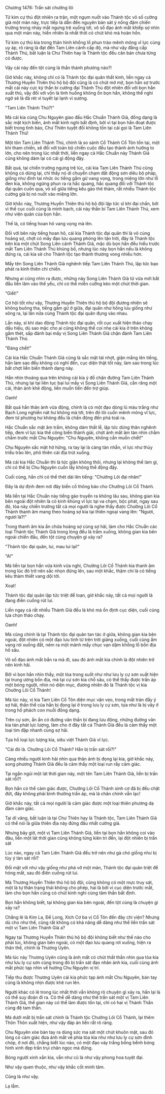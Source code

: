 




Chương 1476: Trấn sát chưởng lôi


Tử kim cự thú đột nhiên ra trận, một ngụm nuốt vào Thánh tộc vô số cường giả một màn này, trực tiếp là dẫn đến nguyên bản sát ý nồng đậm chiến trường trong nháy mắt ngưng trệ xuống tới, vô số đạo ánh mắt khiếp sợ nhìn qua một màn này, hiển nhiên là nhất thời có chút khó mà hoàn hồn.

Tử kim cự thú kia trong thân hình khổng lồ phun trào mênh mông vĩ lực cùng uy áp, rõ ràng là đạt đến Tam Liên cảnh cấp độ, mà như vậy đẳng cấp Thánh Thú, bất luận là Chư Thiên hay là Thánh tộc đều căn bản chưa từng có được.

Vậy cái này đến tột cùng là thần thánh phương nào?!

Giờ khắc này, không chỉ có là Thánh tộc đại quân thất kinh, liền ngay cả Thương Huyền Thiên thủ hộ bộ đội cũng là có chút mờ mịt, bọn hắn sợ trước mắt cái này cực kỳ thần bí cường đại Thánh Thú đột nhiên đối với bọn hắn xuất thủ, vậy đối với vốn là tình huống không ổn bọn hắn, không thể nghi ngờ sẽ là đã rét vì tuyết lại lạnh vì sương.

"Tam Liên Thánh Thú?!"

Mà cái kia cùng Chu Nguyên giao đấu Hắc Chuẩn Thánh Giả, đồng dạng là sắc mặt kịch biến, ánh mắt kinh nghi bất định, bởi vì tại bọn hắn đoạt được biết trong tình báo, Chư Thiên tuyệt đối không tồn tại cái gọi là Tam Liên Thánh Thú!

Một tôn Tam Liên Thánh Thú, chính là so sánh Cổ Thánh Cổ Tôn tồn tại, một khi tham chiến, sẽ đối với toàn bộ chiến cuộc đều tạo thành ảnh hưởng to lớn, cho nên trong lúc nhất thời, liền ngay cả Hắc Chuẩn này Thánh Giả cũng không dám lại có cái gì động đậy.

Bất quá, tại chiến trường ngưng trệ lúc, cái kia Tam Liên Thánh Thú cũng không có dừng lại, chỉ thấy nó di chuyển chạm đất động sơn diêu bộ pháp, giống như đinh tai nhức óc tiếng gầm gừ vang vọng, trong miệng lớn như lỗ đen kia, không ngừng phun ra ra hắc quang, hắc quang đối với Thánh tộc đại quân cuốn qua, vô số giữa tiếng kêu gào thê thảm, rất nhiều Thánh tộc cường giả bị nó nuốt vào miệng lớn.

Giờ khắc này, Thương Huyền Thiên thủ hộ bộ đội lập tức sĩ khí đại chấn, bởi vì thế cục cuối cùng là minh bạch, cái này thần bí Tam Liên Thánh Thú, xem như viện quân của bọn hắn.

Thế là, có tiếng hoan hô vang vọng mà lên.

Đối với bên này tiếng hoan hô, cái kia Thánh tộc đại quân thì là vô cùng hoảng sợ, chợt có mấy đạo lưu quang phóng lên tận trời, đây là Thánh tộc bên kia một chút Song Liên cảnh Thánh Giả, mặc dù bọn hắn đều hiểu trước mắt Tam Liên Thánh Thú khủng bố, nhưng lúc này bọn hắn nếu là không đứng ra, cái kia sẽ cho Thánh tộc tạo thành thương vong nhiều hơn.

Mấy tên Song Liên Thánh Giả nghênh tiếp Tam Liên Thánh Thú, lập tức bạo phát ra kinh thiên chi chiến.

Nhưng ai cũng nhìn ra được, những này Song Liên Thánh Giả từ vừa mới bắt đầu liền lâm vào thế yếu, chỉ có thể miễn cưỡng kéo một chút thời gian.

"Giết!"

Cơ hội tốt như vậy, Thương Huyền Thiên thủ hộ bộ đội đương nhiên sẽ không buông tha, tiếng gầm gừ ở giữa, đại quân như hồng lưu giống như xông ra, lại lần nữa cùng Thánh tộc đại quân đụng vào nhau.

Lần này, sĩ khí dao động Thánh tộc đại quân, rốt cục xuất hiện tháo chạy dấu hiệu, dù sao mặc cho ai cũng không thể coi nhẹ cái kia ở trên không gầm thét, sắp đánh bại mấy vị Song Liên Thánh Giả chặn đánh Tam Liên Thánh Thú.

"Đáng chết!"

Cái kia Hắc Chuẩn Thánh Giả cũng là sắc mặt tái nhợt, giận mắng lên tiếng, hắn làm sao đều không có nghĩ đến, cục diện thật tốt này, làm sao trong lúc bất chợt liền biến thành dạng này.

Hắn nhìn thoáng qua trên không cái kia ý đồ chặn đường Tam Liên Thánh Thú, nhưng lại tại liên tục bại lui mấy vị Song Liên Thánh Giả, cắn răng một cái, thân ảnh khẽ động, liền muốn tiến đến trợ giúp.

Oanh!

Bất quá hắn thân ảnh vừa động, chính là có một đạo dòng lũ màu trắng như Bạch Long nghiền nát hư không mà tới, trên đó lôi cuốn mênh mông vĩ lực, đem tứ phương hư không đều là chấn động đến phá toái ra.

Hắc Chuẩn sắc mặt âm trầm, không dám thất lễ, lập tức dừng thân nghênh tiếp, đem vĩ lực kia thế công biến thành giải, chợt ánh mắt âm tàn nhìn chằm chằm trước mắt Chu Nguyên: "Chu Nguyên, không cần muốn chết!"

Chu Nguyên sắc mặt hờ hững, ra tay lại là càng tàn nhẫn, vĩ lực như thủy triều trào lên, phô thiên cái địa trút xuống.

Mà cái kia Hắc Chuẩn thì là tức giận không thôi, nhưng lại không thể làm gì, chỉ có thể bị Chu Nguyên cuốn lấy không thể động đậy.

Cuối cùng, hắn chỉ có thể thét dài lên tiếng: "Chưởng Lôi đại nhân!"

Đây là dự định đem nơi đây biến cố thông báo cho Chưởng Lôi Cổ Thánh.

Mà liền tại Hắc Chuẩn này tiếng gào truyền ra không lâu sau, không gian kia bên ngoài đột nhiên là có kinh khủng vĩ lực tại va chạm, bộc phát, ngay sau đó, tòa này chiến trường tất cả mọi người là nghe thấy được Chưởng Lôi Cổ Thánh thanh âm mang theo hoảng sợ kia tại thiên ngoại vang lên: "Ngươi, ngươi là?!"

Trong thanh âm kia ẩn chứa hoảng sợ cùng sợ hãi, làm cho Hắc Chuẩn các loại Thánh tộc Thánh Giả trong lòng đều là trầm xuống, không gian kia bên ngoài chiến đấu, đến tột cùng chuyện gì xảy ra?

"Thánh tộc đại quân, lui, mau lui lại!"

"A!"

Mà liền tại bọn hắn vừa kinh vừa nghi, Chưởng Lôi Cổ Thánh kia thanh âm trong lúc đó trở nên sắc nhọn đứng lên, sau một khắc, thậm chí là có tiếng kêu thảm thiết vang dội tới.

Xoạt!

Thánh tộc đại quân lập tức triệt để loạn, giờ khắc này, tất cả mọi người là đang điên cuồng rút lui.

Liền ngay cả rất nhiều Thánh Giả đều là khó mà ổn định cục diện, cuối cùng lựa chọn tháo chạy.

Oanh!

Mà cũng chính là tại Thánh tộc đại quân tan tác ở giữa, không gian kia bên ngoài, đột nhiên có một đạo lưu tinh từ trên trời giáng xuống, cuối cùng ầm vang rơi xuống đất, ném ra một mảnh mấy chục vạn dặm khổng lồ bồn địa hố sâu.

Vô số đạo ánh mắt bắn ra mà đi, sau đó ánh mắt kia chính là đột nhiên trở nên kinh hãi.

Bởi vì bọn hắn nhìn thấy, một tòa trong suốt như như lưu ly cự sơn xuất hiện tại trung ương bồn địa, mà tại cự sơn kia chỗ sâu, có thể thấy được trấn áp một bóng người, nhìn nó diện mục, đương nhiên đó là Thánh tộc vị kia Chưởng Lôi Cổ Thánh!

Mà lúc này, vị kia Tam Liên Cổ Tôn diện mục vặn vẹo, trong mắt tràn đầy ý sợ hãi, thân thể của hắn bị đọng lại ở trong lưu ly cự sơn, tựa như là bị vây ở trong hổ phách con muỗi đồng dạng.

Trên cự sơn, ẩn ẩn có đường vân thần bí đang lưu động, những đường vân kia tán phát lực lượng, làm cho ở đây tất cả Thánh Giả đều là cảm thấy một loại tim đập nhanh cùng sợ hãi.

Tựa hồ loại lực lượng kia, siêu việt Thánh Giả vĩ lực.

"Cái đó là. Chưởng Lôi Cổ Thánh? Hắn bị trấn sát rồi?!"

Càng nhiều người kinh hãi nhìn qua thân ảnh bị đọng lại kia, giờ khắc này, song phương Thánh Giả đều là cảm thấy một loại run rẩy cảm giác.

Tại ngắn ngủi một lát thời gian này, một tên Tam Liên Thánh Giả, liền bị trấn sát rồi?!

Bọn hắn có thể cảm giác được, Chưởng Lôi Cổ Thánh sinh cơ đã bị đều chặt đứt, đây không phải bình thường trấn áp, mà là chân chính vẫn lạc!

Giờ khắc này, tất cả mọi người là cảm giác được một loại thiên phương dạ đàm cảm giác.

Tại dĩ vãng, bất luận là tại Chư Thiên hay là Thánh tộc, Tam Liên Thánh Giả có thể nói là giữa thiên địa này đứng đầu nhất cường giả.

Nhưng bây giờ, một vị Tam Liên Thánh Giả, liền tại bọn hắn không coi vào đâu, liền một lát thời gian cũng không từng kiên trì đến, lại đột nhiên bị trấn sát

Lúc nào, ngay cả Tam Liên Thánh Giả đều trở nên như gà chó giống như bị tùy ý tàn sát rồi?

Đối mặt với như vậy giống như phá vỡ một màn, Thánh tộc đại quân triệt để hỏng mất, sau đó điên cuồng rút lui.

Mà Thương Huyền Thiên thủ hộ bộ đội, cũng không có một mực truy sát, một là tự thân trạng thái không cho phép, hai là bởi vì cục diện trước mắt, làm cho bọn hắn cũng có chút kinh nghi cùng tâm thần bất định.

Bọn hắn không biết, tại không gian kia bên ngoài, đến tột cùng là chuyện gì xảy ra?

Chẳng lẽ là Kim La, Đế Long, Xích Cơ ba vị Cổ Tôn đến đây chi viện? Nhưng dù cho như thế, cũng rất không có khả năng dễ dàng như thế liền trấn sát một vị Tam Liên Thánh Giả a?

Ngay tại Thương Huyền Thiên thủ hộ bộ đội không biết như thế nào cho phải lúc, không gian bên ngoài, có một đạo lưu quang rơi xuống, hiện ra thân thể, chính là Thương Uyên.

Mà lúc này Thương Uyên cũng là ánh mắt có chút thất thần nhìn qua tòa kia như lưu ly cự sơn cùng trong đó bị trấn sát đạo nhân ảnh kia, cuối cùng ánh mắt phức tạp nhìn về hướng Chu Nguyên vị trí.

Tiếp thu được Thương Uyên cái kia phức tạp ánh mắt Chu Nguyên, bàn tay cũng là không nhịn được khẽ run lên.

Người khác có lẽ trong lúc nhất thời vẫn không rõ chuyện gì xảy ra, hắn lại là có thể suy đoán đi ra. Có thể dễ dàng như thế trấn sát một vị Tam Liên Thánh Giả, thế gian này có thể làm được tồn tại, chỉ có hai vị Thánh Thần cùng đệ tam thần.

Mà dưới mắt bị trấn sát chính là Thánh tộc Chưởng Lôi Cổ Thánh, lại thêm Thôn Thôn xuất hiện, như vậy đáp án liền rất rõ ràng.

Chu Nguyên xòe bàn tay ra dùng sức ma sát một chút khuôn mặt, sau đó lòng có cảm giác đưa ánh mắt về phía tòa kia như như lưu ly cự sơn đỉnh chóp, ở nơi đó, chẳng biết lúc nào, có một đạo váy trắng bồng bềnh bóng hình xinh đẹp trần trụi chân ngọc mà đứng.

Bóng người xinh xắn kia, vẫn như cũ là như vậy phong hoa tuyệt đại.

Như vậy quen thuộc, như vậy khắc cốt minh tâm.

Cũng là như vậy.

Lạ lẫm.





